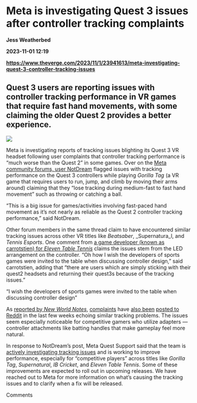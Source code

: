 # Meta is investigating Quest 3 issues after controller tracking complaints
**Jess Weatherbed**

**2023-11-01 12:19**

**https://www.theverge.com/2023/11/1/23941613/meta-investigating-quest-3-controller-tracking-issues**

Quest 3 users are reporting issues with controller tracking performance in VR games that require fast hand movements, with some claiming the older Quest 2 provides a better experience.
----------------------------------------------------------------------------------------------------------------------------------------------------------------------------------------

![](https://cdn.vox-cdn.com/thumbor/2GGU9dMQf2YkEtv-qdTQme06PVM=/0x0:2040x1360/1200x628/filters:focal(1020x680:1021x681)/cdn.vox-cdn.com/uploads/chorus_asset/file/24954363/236805_Quest_3_and_Ray_Ban_meta_glasses_BFarsace_0024.jpg)

Meta is investigating reports of tracking issues blighting its Quest 3 VR headset following user complaints that controller tracking performance is “much worse than the Quest 2” in some games. Over on the [Meta community forums, user NotDream](https://communityforums.atmeta.com/t5/Get-Help/Quest-3-Controller-Tracking-Issues/td-p/1090544) flagged issues with tracking performance on the Quest 3 controllers while playing _Gorilla Tag_ (a VR game that requires users to run, jump, and climb by moving their arms around) claiming that they “lose tracking during medium-fast to fast hand movement” such as throwing or catching a ball.

“This is a big issue for games/activities involving fast-paced hand movement as it’s not nearly as reliable as the Quest 2 controller tracking performance,” said NotDream.

Other forum members in the same thread claim to have encountered similar tracking issues across other VR titles like _Beatsaber_, _Supernatura_l, and _Tennis Esports_. One comment from [a game developer (known as carrotstien) for _Eleven Table Tennis_](https://communityforums.atmeta.com/t5/Get-Help/Quest-3-Controller-Tracking-Issues/m-p/1098806/emcs_t/S2h8ZW1haWx8dG9waWNfc3Vic2NyaXB0aW9ufExPQ1hWNjFXNDBQR05OfDEwOTg4MDZ8U1VCU0NSSVBUSU9OU3xoSw#M240556) claims the issues stem from the LED arrangement on the controller. “Oh how I wish the developers of sports games were invited to the table when discussing controller design,” said carrotstien, adding that “there are users which are simply sticking with their quest2 headsets and returning their quest3s because of the tracking issues.”

“I wish the developers of sports games were invited to the table when discussing controller design”

As [reported by _New World Notes_](https://nwn.blogs.com/nwn/2023/10/meta-quest-3-ai-tracking.html), [complaints](https://www.reddit.com/r/oculus/comments/176mpln/is_anyone_else_having_bad_tracking_on_quest_3/) have [also been](https://www.reddit.com/r/oculus/comments/176rzri/quest_3_bad_tracking/) [posted to Reddit](https://www.reddit.com/r/OculusQuest/comments/16e9zmq/dont_buy_the_quest_3/) in the last few weeks echoing similar tracking problems. The issues seem especially noticeable for competitive gamers who utilize adapters — controller attachments like batting handles that make gameplay feel more natural.

In response to NotDream’s post, Meta Quest Support said that the team is [actively investigating tracking issues](https://communityforums.atmeta.com/t5/Get-Help/Quest-3-Controller-Tracking-Issues/m-p/1096833/highlight/true#M239484) and is working to improve performance, especially for “competitive players” across titles like _Gorilla Tag_, _Supernatural_, _IB Cricket_, and _Eleven Table Tennis_. Some of these improvements are expected to roll out in upcoming releases. We have reached out to Meta for more information on what’s causing the tracking issues and to clarify when a fix will be released.

Comments